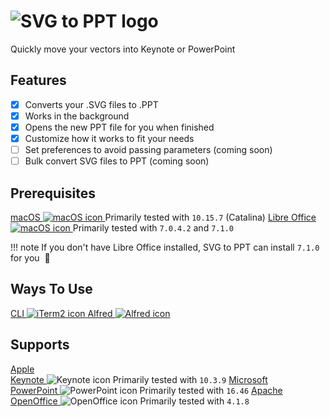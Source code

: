 <div class="center">
  <h1>
    <img id="app-logo" src="img/svg-to-ppt-logo.svg" alt="SVG to PPT logo" title="SVG to PPT logo"/>
  </h1>
  <p id="tagline">
    Quickly move your vectors into Keynote or PowerPoint
  </p>
</div>

## Features

- [x] Converts your .SVG files to .PPT
- [x] Works in the background
- [x] Opens the new PPT file for you when finished
- [x] Customize how it works to fit your needs
- [ ] Set preferences to avoid passing parameters (coming soon)
- [ ] Bulk convert SVG files to PPT (coming soon)

## Prerequisites

<div class="two-icon center">
  <span>
    <a target="_blank"href="https://www.apple.com/macos">
      macOS
      <img src="img/mac-os-icon.svg" alt="macOS icon" title="macOS icon"/>
    </a>
    <span>Primarily tested with <code>10.15.7</code> (Catalina)</span>
  </span>
  <span>
    <a target="_blank"href="https://www.libreoffice.org/download/download">
      Libre Office
      <img src="img/libre-office-icon.svg" alt="macOS icon" title="macOS icon"/>
    </a>
    <span>Primarily tested with <code>7.0.4.2</code> and <code>7.1.0</code></span>
  </span>
</div>

!!! note
    If you don't have Libre Office installed, SVG to PPT can install `7.1.0` for you&nbsp; :slightly_smiling_face:

## Ways To Use

<div class="two-icon center">
  <span>
    <a target="_blank"href="cli">
      CLI
      <img src="img/iterm2-icon.svg" alt="iTerm2 icon" title="iTerm2 icon"/>
    </a>
  </span>
  <span>
    <a target="_blank"href="alfred">
      Alfred
      <img src="img/alfred-icon.svg" alt="Alfred icon" title="Alfred icon"/>
    </a>
  </span>
</div>

## Supports

<div class="three-icon center">
  <span>
    <a target="_blank"href="https://apps.apple.com/us/app/keynote/id409183694">
      Apple<br>Keynote
    </a>
    <img src="img/keynote-icon.svg" alt="Keynote icon" title="Keynote icon"/>
    <span>Primarily tested with <code>10.3.9</code></span>
  </span>
  <span>
    <a target="_blank"href="https://www.microsoft.com/en-us/microsoft-365/powerpoint">
      Microsoft<br>PowerPoint
    </a>
    <img src="img/powerpoint-icon.svg" alt="PowerPoint icon" title="Powerpoint icon"/>
    <span>Primarily tested with <code>16.46</code></span>
  </span>
  <span>
    <a target="_blank"href="https://www.openoffice.org">
      Apache<br>OpenOffice
    </a>
    <img src="img/open-office-icon.svg" alt="OpenOffice icon" title="OpenOffice icon"/>
    <span>Primarily tested with <code>4.1.8</code></span>
  </span>
</div>
